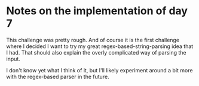 # Notes on the implementation of day 7

This challenge was pretty rough.
And of course it is the first challenge where I decided I want to try my great regex-based-string-parsing idea that I had.
That should also explain the overly complicated way of parsing the input.

I don't know yet what I think of it, but I'll likely experiment around a bit more with the regex-based parser in the future.